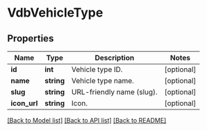 # VdbVehicleType

## Properties
Name | Type | Description | Notes
------------ | ------------- | ------------- | -------------
**id** | **int** | Vehicle type ID. | [optional] 
**name** | **string** | Vehicle type name. | [optional] 
**slug** | **string** | URL-friendly name (slug). | [optional] 
**icon_url** | **string** | Icon. | [optional] 

[[Back to Model list]](../README.md#documentation-for-models) [[Back to API list]](../README.md#documentation-for-api-endpoints) [[Back to README]](../README.md)

